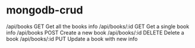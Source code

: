# mongodb-crud

/api/books        GET     Get all the books info
/api/books/:id    GET     Get a single book info
/api/books        POST    Create a new book
/api/books/:id    DELETE  Delete a book
/api/books/:id    PUT     Update a book with new info
